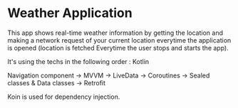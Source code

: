 # Weather Application
This app shows real-time weather information by getting the location and making a network request of your current location everytime the application is opened (location is fetched Everytime the user stops and starts the app). 

It's using the techs in the following order : 
Kotlin 
 
Navigation component -> MVVM -> LiveData -> Coroutines -> Sealed classes & Data classes -> Retrofit 

Koin is used for dependency injection. 
